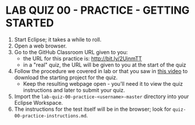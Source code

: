 # LAB QUIZ 00 - PRACTICE - GETTING STARTED

1. Start Eclipse; it takes a while to roll.
1. Open a web browser.
1. Go to the GitHub Classroom URL given to you:
   - the URL for this practice is: http://bit.ly/2UjnmTT
   - in a "real" quiz, the URL will be given to you at the start of the quiz
1. Follow the procedure we covered in lab or that you saw in [this video](https://drive.google.com/open?id=1PJbZtRAYg5U7Q_kVic25-G3x87u7WsWS) to download the starting project for the quiz.
   - Keep the resulting webpage open - you'll need it to view the quiz instructions and later to submit your quiz.
1. Import the `lab-quiz-00-practice-<username>-master` directory into your Eclipse Workspace.
1. The instructions for the test itself will be in the browser; look for `quiz-00-practice-instructions.md`.
